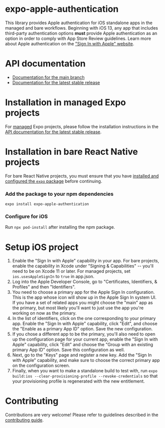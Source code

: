# expo-apple-authentication

This library provides Apple authentication for iOS standalone apps in the managed and bare workflows. Beginning with iOS 13, any app that includes third-party authentication options **must** provide Apple authentication as an option in order to comply with App Store Review guidelines. Learn more about Apple authentication on the ["Sign In with Apple" website](https://developer.apple.com/sign-in-with-apple/).

# API documentation

- [Documentation for the main branch](https://github.com/expo/expo/blob/main/docs/pages/versions/unversioned/sdk/apple-authentication.mdx)
- [Documentation for the latest stable release](https://docs.expo.dev/versions/latest/sdk/apple-authentication/)

# Installation in managed Expo projects

For [managed](https://docs.expo.dev/versions/latest/introduction/managed-vs-bare/) Expo projects, please follow the installation instructions in the [API documentation for the latest stable release](https://docs.expo.dev/versions/latest/sdk/apple-authentication/).

# Installation in bare React Native projects

For bare React Native projects, you must ensure that you have [installed and configured the `expo` package](https://docs.expo.dev/bare/installing-expo-modules/) before continuing.

### Add the package to your npm dependencies

```
expo install expo-apple-authentication
```

### Configure for iOS

Run `npx pod-install` after installing the npm package.

# Setup iOS project

1. Enable the "Sign In with Apple" capability in your app. For bare projects, enable the capability in Xcode under "Signing & Capabilities" -- you'll need to be on Xcode 11 or later. For managed projects, set `ios.usesAppleSignIn` to `true` in app.json.
2. Log into the Apple Developer Console, go to "Certificates, Identifiers, & Profiles" and then "Identifiers".
3. You need to choose a primary app for the Apple Sign In configuration. This is the app whose icon will show up in the Apple Sign In system UI. If you have a set of related apps you might choose the "main" app as the primary, but most likely you'll want to just use the app you're working on now as the primary.
4. In the list of identifiers, click on the one corresponding to your primary app. Enable the "Sign In with Apple" capability, click "Edit", and choose the "Enable as a primary App ID" option. Save the new configuration.
5. If you chose a different app to be the primary, you'll also need to open up the configuration page for your current app, enable the "Sign In with Apple" capability, click "Edit" and choose the "Group with an existing primary App ID" option. Save this configuration as well.
6. Next, go to the "Keys" page and register a new key. Add the "Sign In with Apple" capability, and make sure to choose the correct primary app on the configuration screen.
7. Finally, when you want to make a standalone build to test with, run `expo build:ios --clear-provisioning-profile --revoke-credentials` so that your provisioning profile is regenerated with the new entitlement.

# Contributing

Contributions are very welcome! Please refer to guidelines described in the [contributing guide](https://github.com/expo/expo#contributing).
